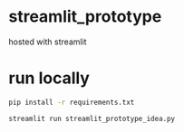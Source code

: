 # streamlit_prototype

hosted with streamlit

# run locally

```sh
pip install -r requirements.txt
```

```sh
streamlit run streamlit_prototype_idea.py
```